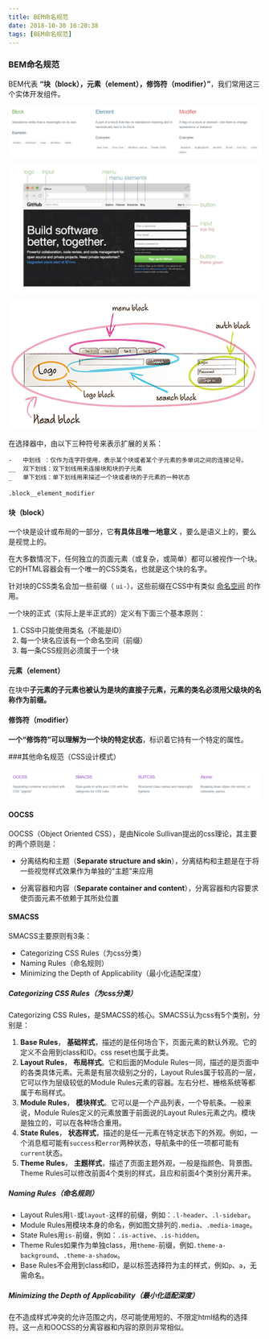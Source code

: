 ```yaml
---
title: BEM命名规范
date: 2018-10-30 16:20:38
tags: [BEM命名规范]
---
```


### BEM命名规范

BEM代表 **“块（block），元素（element），修饰符（modifier）”**，我们常用这三个实体开发组件。

![](BEM书写规范/1.png)

![](BEM书写规范/2.png)

![](BEM书写规范/2_1.png)

在选择器中，由以下三种符号来表示扩展的关系：

```
-   中划线 ：仅作为连字符使用，表示某个块或者某个子元素的多单词之间的连接记号。
__  双下划线：双下划线用来连接块和块的子元素
_   单下划线：单下划线用来描述一个块或者块的子元素的一种状态

.block__element_modifier
```



#### 块（block）

一个块是设计或布局的一部分，它**有具体且唯一地意义** ，要么是语义上的，要么是视觉上的。

在大多数情况下，任何独立的页面元素（或复杂，或简单）都可以被视作一个块。它的HTML容器会有一个唯一的CSS类名，也就是这个块的名字。

针对块的CSS类名会加一些前缀（ `ui-`），这些前缀在CSS中有类似 [命名空间](https://github.com/Tencent/tmt-workflow/wiki/%E2%92%9B-%5B%E8%A7%84%E8%8C%83%5D--CSS-BEM-%E4%B9%A6%E5%86%99%E8%A7%84%E8%8C%83) 的作用。

一个块的正式（实际上是半正式的）定义有下面三个基本原则：

1. CSS中只能使用类名（不能是ID）
2. 每一个块名应该有一个命名空间（前缀）
3. 每一条CSS规则必须属于一个块



#### 元素（element）

在块中**子元素的子元素也被认为是块的直接子元素，元素的类名必须用父级块的名称作为前缀。**



#### 修饰符（modifier）

**一个“修饰符”可以理解为一个块的特定状态**，标识着它持有一个特定的属性。



###其他命名规范（CSS设计模式）

![](BEM书写规范/3.png)



#### OOCSS

OOCSS（Object Oriented CSS），是由Nicole Sullivan提出的css理论，其主要的两个原则是：

- 分离结构和主题（**Separate structure and skin**），分离结构和主题是在于将一些视觉样式效果作为单独的“主题”来应用

- 分离容器和内容（**Separate container and content**），分离容器和内容要求使页面元素不依赖于其所处位置



#### SMACSS

SMACSS主要原则有3条：

- Categorizing CSS Rules（为css分类）
- Naming Rules（命名规则）
- Minimizing the Depth of Applicability（最小化适配深度）



##### Categorizing CSS Rules（为css分类）

Categorizing CSS Rules，是SMACSS的核心。SMACSS认为css有5个类别，分别是：

1. **Base Rules**， **基础样式**，描述的是任何场合下，页面元素的默认外观。它的定义不会用到class和ID。css reset也属于此类。
2. **Layout Rules**， **布局样式**。它和后面的Module Rules一同，描述的是页面中的各类具体元素。元素是有层次级别之分的，Layout Rules属于较高的一层，它可以作为层级较低的Module Rules元素的容器。左右分栏、栅格系统等都属于布局样式。
3. **Module Rules**， **模块样式**。它可以是一个产品列表，一个导航条。一般来说，Module Rules定义的元素放置于前面说的Layout Rules元素之内。模块是独立的，可以在各种场合重用。
4. **State Rules**， **状态样式**，描述的是任一元素在特定状态下的外观。例如，一个消息框可能有`success`和`error`两种状态，导航条中的任一项都可能有`current`状态。
5. **Theme Rules**， **主题样式**，描述了页面主题外观，一般是指颜色、背景图。Theme Rules可以修改前面4个类别的样式，且应和前面4个类别分离开来。



##### Naming Rules（命名规则）

- Layout Rules用`l-`或`layout-`这样的前缀，例如：`.l-header`、`.l-sidebar`。
- Module Rules用模块本身的命名，例如图文排列的`.media`、`.media-image`。
- State Rules用`is-`前缀，例如：`.is-active`、`.is-hidden`。
- Theme Rules如果作为单独class，用`theme-`前缀，例如`.theme-a-background`、`.theme-a-shadow`。
- Base Rules不会用到class和ID，是以标签选择符为主的样式，例如`p`、`a`，无需命名。



##### Minimizing the Depth of Applicability（最小化适配深度）

在不造成样式冲突的允许范围之内，尽可能使用短的、不限定html结构的选择符。这一点和OOCSS的分离容器和内容的原则非常相似。